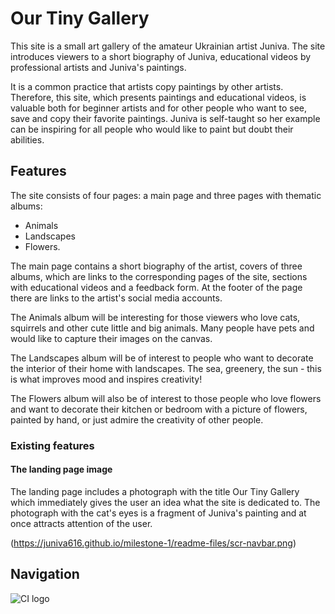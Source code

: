# Our Tiny Gallery

This site is a small art gallery of the amateur Ukrainian artist Juniva. The site introduces viewers to a short biography of Juniva, educational videos by professional artists and Juniva's paintings.  

It is a common practice that artists copy paintings by other artists. Therefore, this site, which presents paintings and educational videos, is valuable both for beginner artists and for other people who want to see, save and copy their favorite paintings. Juniva is self-taught so her example can be inspiring for all people who would like to paint but doubt their abilities.

## Features

The site consists of four pages: a main page and three pages with thematic albums: 
- Animals 
- Landscapes  
- Flowers.

The main page contains a short biography of the artist, covers of three albums, which are links to the corresponding pages of the site, sections with educational videos and a feedback form. At the footer of the page there are links to the artist's social media accounts.

The Animals album will be interesting for those viewers who love cats, squirrels and other cute little and big animals. Many people have pets and would like to capture their images on the canvas.

The Landscapes album will be of interest to people who want to decorate the interior of their home with landscapes. The sea, greenery, the sun - this is what improves mood and inspires creativity! 

The Flowers album will also be of interest to those people who love flowers and want to decorate their kitchen or bedroom with a picture of flowers, painted by hand, or just admire the creativity of other people.

### Existing features


#### The landing page image

The landing page includes a photograph with the title Our Tiny Gallery which immediately gives the user an idea what the site is dedicated to. The photograph with the cat's eyes is a fragment of Juniva's painting and at once attracts attention of the user.

(https://juniva616.github.io/milestone-1/readme-files/scr-navbar.png)

## Navigation

![CI logo](https://codeinstitute.s3.amazonaws.com/fullstack/ci_logo_small.png)
 